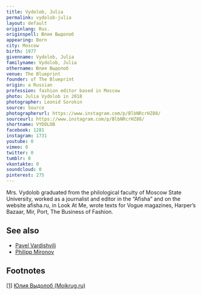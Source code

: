 ```yaml
---
title: Vydolob, Julia
permalink: vydolob-julia
layout: default
originlang: Rus.
originspell: Юлия Выдолоб
appearing: Born
city: Moscow
birth: 1977
givenname: Vydolob, Julia
familyname: Vydolob, Julia
othername: Юлия Выдолоб
venue: The Blueprint
founder: of The Blueprint
origin: a Russian
profession: fashion editor based in Moscow
photo: Julia Vydolob in 2018
photographer: Leonid Sorokin
source: Source
photographerurl: https://www.instagram.com/p/BlbNRcrHZ88/
sourceurl: https://www.instagram.com/p/BlbNRcrHZ88/
shortname: VYDOLOB
facebook: 1281
instagram: 1731
youtube: 0
vimeo: 0
twitter: 0
tumblr: 0
vkontakte: 0
soundcloud: 0
pinterest: 275
---
```


<!---
To edit top block see
icon "Meta Data"
on right menu
Full edit instructions
indexmod.gq/edit
-->

Mrs. Vydolob graduated from the philological faculty of Moscow State University, worked as a journalist and editor in the “Afisha” and on the website afisha.ru, in Look At Me, wrote texts for Vogue magazines, Harper’s Bazaar, Mir, Port, The Business of Fashion.

## See also

+ [Pavel Vardishvili](vardishvili-pavel)
+ [Philipp Mironov](mironov-philipp)


## Footnotes

[[1]](#a1) <span id="f1"></span> [Юлия Выдолоб (Moikrug.ru)](https://moikrug.ru/vydolob)
